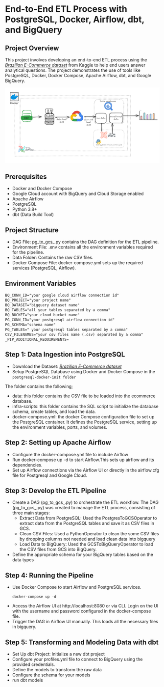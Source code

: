 # End-to-End ETL Process with PostgreSQL, Docker, Airflow, dbt, and BigQuery
## Project Overview
This project involves developing an end-to-end ETL process using the *[Brazilian E-Commerce dataset](https://www.kaggle.com/datasets/olistbr/brazilian-ecommerce)* from Kaggle to help end users answer analytical questions. The project demonstrates the use of tools like PostgreSQL, Docker, Docker Compose, Apache Airflow, dbt, and Google BigQuery.

![Getting Started](./assets/ecommerce_etl.png)


## Prerequisites
- Docker and Docker Compose
- Google Cloud account with BigQuery and Cloud Storage enabled
- Apache Airflow
- PostgreSQL
- Python 3.8+
- dbt (Data Build Tool)

## Project Structure
- DAG File: pg_to_gcs_.py contains the DAG definition for the ETL pipeline.
- Environment File: .env contains all the environment variables required for the pipeline.
- Data Folder: Contains the raw CSV files.
- Docker Compose File: docker-compose.yml sets up the required services (PostgreSQL, Airflow).

## Environment Variables
```
BQ_CONN_ID="your google cloud airflow connection id"
BQ_PROJECT="your project name"
BQ_DATASET="bigquery dataset name"
BQ_TABLES="all your tables separated by a comma"
BQ_BUCKET="your cloud bucket name"
PG_CONN_ID="your postgresql airflow connection id"
PG_SCHEMA="schema name"
PG_TABLES=" your postgresql tables separated by a comma"
CSV_FILENAMES="your csv files name (.csv) separated by a comma"
_PIP_ADDITIONAL_REQUIREMENTS=
```

## Step 1: Data Ingestion into PostgreSQL
- Download the Dataset: *[Brazilian E-Commerce dataset](https://www.kaggle.com/datasets/olistbr/brazilian-ecommerce)*
- Setup PostgreSQL Database using Docker and Docker Compose in the `postgresql-docker-init folder`

The folder contains the following;
 + data: this folder contains the CSV file to be loaded into the ecommerce database.
 + infra-scripts: this folder contains the SQL script to initialize the database schema, create tables, and load the data.
 + docker-compose.yml: the docker Compose configuration file to set up the PostgreSQL container. It defines the PostgreSQL service, setting up the environment variables, ports, and volumes.

## Step 2: Setting up Apache Airflow
- Configure the docker-compose.yml file to include Airflow
- Run docker-compose up -d to start Airflow.This sets up airflow and its dependencies.
- Set up Airflow connections via the Airflow UI or directly in the airflow.cfg file for Postgresql and Google Cloud.

## Step 3: Develop the ETL Pipeline
- Create a DAG (pg_to_gcs_.py) to orchestrate the ETL workflow. The DAG (pg_to_gcs_.py) was created to manage the ETL process, consisting of three main stages:
    + Extract Data from PostgreSQL: Used the PostgresToGCSOperator to extract data from the PostgreSQL tables and save it as CSV files in GCS.
    + Clean CSV Files: Used a PythonOperator to clean the some CSV files by dropping columns not needed and load clean data into bigquery
    + Load Data to BigQuery: Used the GCSToBigQueryOperator to load the CSV files from GCS into BigQuery.
- Define the appropriate schema for your BigQuery tables based on the data types

## Step 4: Running the Pipeline
- Use Docker Compose to start Airflow and PostgreSQL services.
    ```
    docker-compose up -d
    ```
- Access the Airflow UI at http://localhost:8080 or via CLI. Login on the UI with the username and password configured in the docker-compose file.
- Trigger the DAG in Airflow UI manually. This loads all the necessary files in bigquery.
## Step 5: Transforming and Modeling Data with dbt 
- Set Up dbt Project:
Initialize a new dbt project 
- Configure your profiles.yml file to connect to BigQuery using the provided credentials.
- Define the models to transform the raw data
- Configure the schema for your models
- run dbt models



